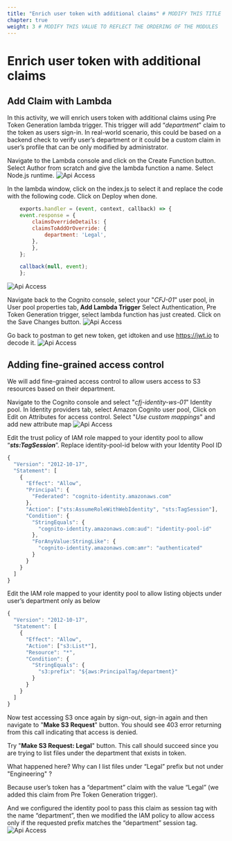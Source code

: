 ```yaml
---
title: "Enrich user token with additional claims" # MODIFY THIS TITLE
chapter: true
weight: 3 # MODIFY THIS VALUE TO REFLECT THE ORDERING OF THE MODULES
---
```


# Enrich user token with additional claims <!-- MODIFY THIS HEADING -->

## Add Claim with Lambda

In this activity, we will enrich users token with additional claims using Pre Token Generation lambda trigger. This trigger will add “_department_” claim to the token as users sign-in. In real-world scenario, this could be based on a backend check to verify user’s department or it could be a custom claim in user’s profile that can be only modified by administrator.

Navigate to the Lambda console and click on the Create Function button. Select Author from scratch and give the lambda function a name. Select Node.js runtime.
![Api Access](images/430-api_access-00.png)

In the lambda window, click on the index.js to select it and replace the code with the following code. Click on Deploy when done.
```js
    exports.handler = (event, context, callback) => {
    event.response = {
        claimsOverrideDetails: {
        claimsToAddOrOverride: {
            department: 'Legal',
        },
        },
    };

    callback(null, event);
    };
```
![Api Access](images/431-api_access-01.png)

Navigate back to the Cognito console, select your "_CFJ-01_" user pool, in User pool properties tab, **Add Lambda Trigger**
Select Authentication, Pre Token Generation trigger, select lambda function has just created. Click on the Save Changes button.
![Api Access](images/432-api_access-02.png)

Go back to postman to get new token, get idtoken and use https://jwt.io to decode it.
![Api Access](images/433-api_access-03.png)

## Adding fine-grained access control

We will add fine-grained access control to allow users access to S3 resources based on their department.

Navigate to the Cognito console and select "_cfj-identity-ws-01_" Identity pool. In Identity providers tab, select Amazon Cognito user pool, Click on Edit on Attributes for access control. Select "_Use custom mappings_" and add new attribute map
![Api Access](images/440-api_access-10.png)

Edit the trust policy of IAM role mapped to your identity pool to allow “_**sts:TagSession**_”. Replace identity-pool-id below with your Identity Pool ID
```js
{
  "Version": "2012-10-17",
  "Statement": [
    {
      "Effect": "Allow",
      "Principal": {
        "Federated": "cognito-identity.amazonaws.com"
      },
      "Action": ["sts:AssumeRoleWithWebIdentity", "sts:TagSession"],
      "Condition": {
        "StringEquals": {
          "cognito-identity.amazonaws.com:aud": "identity-pool-id"
        },
        "ForAnyValue:StringLike": {
          "cognito-identity.amazonaws.com:amr": "authenticated"
        }
      }
    }
  ]
}
```

Edit the IAM role mapped to your identity pool to allow listing objects under user’s department only as below
```js
{
  "Version": "2012-10-17",
  "Statement": [
    {
      "Effect": "Allow",
      "Action": ["s3:List*"],
      "Resource": "*",
      "Condition": {
        "StringEquals": {
          "s3:prefix": "${aws:PrincipalTag/department}"
        }
      }
    }
  ]
}

```  


Now test accessing S3 once again by sign-out, sign-in again and then navigate to "**Make S3 Request**" button. You should see 403 error returning from this call indicating that access is denied.

Try "**Make S3 Request: Legal**" button. This call should succeed since you are trying to list files under the department that exists in token.

What happened here? Why can I list files under “Legal” prefix but not under "Engineering" ?

Because user’s token has a “department” claim with the value “Legal” (we added this claim from Pre Token Generation trigger).

And we configured the identity pool to pass this claim as session tag with the name “department”, then we modified the IAM policy to allow access only if the requested prefix matches the “department” session tag.
![Api Access](images/440-api_access-11.png)